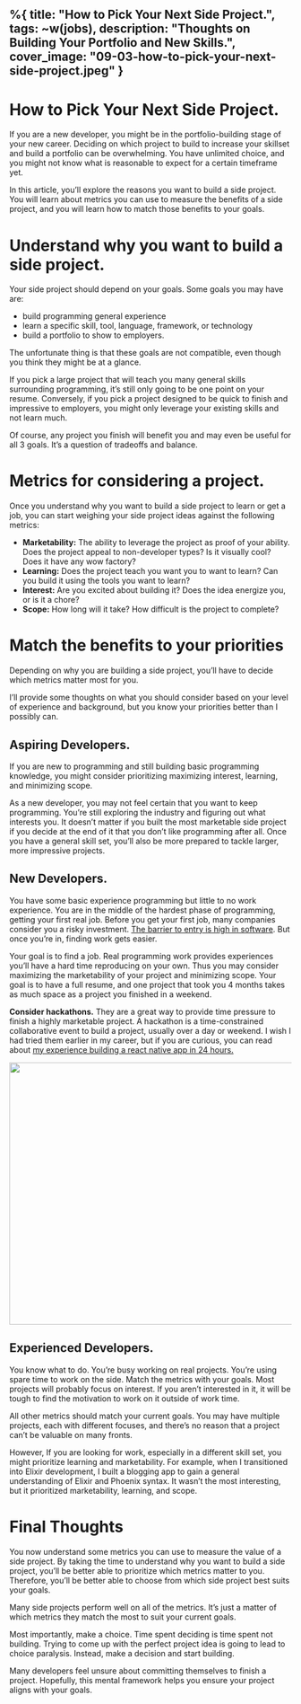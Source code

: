 %{
  title: "How to Pick Your Next Side Project.",
  tags: ~w(jobs),
  description: "Thoughts on Building Your Portfolio and New Skills.",
  cover_image: "09-03-how-to-pick-your-next-side-project.jpeg"
}
---

How to Pick Your Next Side Project.
===================================

If you are a new developer, you might be in the portfolio-building stage of your new career. Deciding on which project to build to increase your skillset and build a portfolio can be overwhelming. You have unlimited choice, and you might not know what is reasonable to expect for a certain timeframe yet.

In this article, you’ll explore the reasons you want to build a side project. You will learn about metrics you can use to measure the benefits of a side project, and you will learn how to match those benefits to your goals.

Understand why you want to build a side project.
================================================

Your side project should depend on your goals. Some goals you may have are:

*   build programming general experience
*   learn a specific skill, tool, language, framework, or technology
*   build a portfolio to show to employers.

The unfortunate thing is that these goals are not compatible, even though you think they might be at a glance.

If you pick a large project that will teach you many general skills surrounding programming, it’s still only going to be one point on your resume. Conversely, if you pick a project designed to be quick to finish and impressive to employers, you might only leverage your existing skills and not learn much.

Of course, any project you finish will benefit you and may even be useful for all 3 goals. It’s a question of tradeoffs and balance.

Metrics for considering a project.
==================================

Once you understand why you want to build a side project to learn or get a job, you can start weighing your side project ideas against the following metrics:

*   **Marketability:** The ability to leverage the project as proof of your ability. Does the project appeal to non-developer types? Is it visually cool? Does it have any wow factory?
*   **Learning:** Does the project teach you want you to want to learn? Can you build it using the tools you want to learn?
*   **Interest:** Are you excited about building it? Does the idea energize you, or is it a chore?
*   **Scope:** How long will it take? How difficult is the project to complete?

Match the benefits to your priorities
=====================================

Depending on why you are building a side project, you’ll have to decide which metrics matter most for you.

I’ll provide some thoughts on what you should consider based on your level of experience and background, but you know your priorities better than I possibly can.

Aspiring Developers.
--------------------

If you are new to programming and still building basic programming knowledge, you might consider prioritizing maximizing interest, learning, and minimizing scope.

As a new developer, you may not feel certain that you want to keep programming. You’re still exploring the industry and figuring out what interests you. It doesn’t matter if you built the most marketable side project if you decide at the end of it that you don’t like programming after all. Once you have a general skill set, you’ll also be more prepared to tackle larger, more impressive projects.

New Developers.
---------------

You have some basic experience programming but little to no work experience. You are in the middle of the hardest phase of programming, getting your first real job. Before you get your first job, many companies consider you a risky investment. [The barrier to entry is high in software](https://www.elixirnewbie.com/blog/the-growing-senior-only-problem-in-the-software-industry). But once you’re in, finding work gets easier.

Your goal is to find a job. Real programming work provides experiences you’ll have a hard time reproducing on your own. Thus you may consider maximizing the marketability of your project and minimizing scope. Your goal is to have a full resume, and one project that took you 4 months takes as much space as a project you finished in a weekend.

**Consider hackathons.** They are a great way to provide time pressure to finish a highly marketable project. A hackathon is a time-constrained collaborative event to build a project, usually over a day or weekend. I wish I had tried them earlier in my career, but if you are curious, you can read about [my experience building a react native app in 24 hours.](https://www.elixirnewbie.com/blog/call-your-mom-app-made-in-24-hours)

<img alt="" class="ef es eo ex w" src="https://miro.medium.com/max/1400/1*uJ7uijA2eurqLs_XxXjO-w.jpeg" width="700" height="467" srcSet="https://miro.medium.com/max/552/1*uJ7uijA2eurqLs_XxXjO-w.jpeg 276w, https://miro.medium.com/max/1104/1*uJ7uijA2eurqLs_XxXjO-w.jpeg 552w, https://miro.medium.com/max/1280/1*uJ7uijA2eurqLs_XxXjO-w.jpeg 640w, https://miro.medium.com/max/1400/1*uJ7uijA2eurqLs_XxXjO-w.jpeg 700w" sizes="700px" role="presentation"/>

Experienced Developers.
-----------------------

You know what to do. You’re busy working on real projects. You’re using spare time to work on the side. Match the metrics with your goals. Most projects will probably focus on interest. If you aren’t interested in it, it will be tough to find the motivation to work on it outside of work time.

All other metrics should match your current goals. You may have multiple projects, each with different focuses, and there’s no reason that a project can’t be valuable on many fronts.

However, If you are looking for work, especially in a different skill set, you might prioritize learning and marketability. For example, when I transitioned into Elixir development, I built a blogging app to gain a general understanding of Elixir and Phoenix syntax. It wasn’t the most interesting, but it prioritized marketability, learning, and scope.

Final Thoughts
==============

You now understand some metrics you can use to measure the value of a side project. By taking the time to understand why you want to build a side project, you’ll be better able to prioritize which metrics matter to you. Therefore, you’ll be better able to choose from which side project best suits your goals.

Many side projects perform well on all of the metrics. It’s just a matter of which metrics they match the most to suit your current goals.

Most importantly, make a choice. Time spent deciding is time spent not building. Trying to come up with the perfect project idea is going to lead to choice paralysis. Instead, make a decision and start building.

Many developers feel unsure about committing themselves to finish a project. Hopefully, this mental framework helps you ensure your project aligns with your goals.